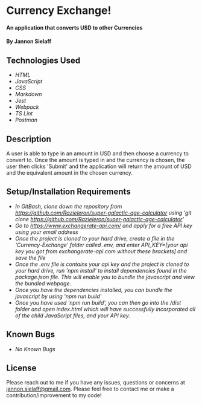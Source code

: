 # Currency Exchange!

#### An application that converts USD to other Currencies

#### By Jannon Sielaff

## Technologies Used

* _HTML_
* _JavaScript_
* _CSS_
* _Markdown_
* _Jest_
* _Webpack_
* _TS Lint_
* _Postman_

## Description
A user is able to type in an amount in USD and then choose a currency to convert to.  Once the amount is typed in and the currency is chosen, the user then clicks 'Submit' and the application will return the amount of USD and the equivalent amount in the chosen currency.

## Setup/Installation Requirements

* _In GitBash, clone down the repository from https://github.com/Razieleron/super-galactic-age-calculator using 'git clone https://github.com/Razieleron/super-galactic-age-calculator'_
* _Go to https://www.exchangerate-api.com/ and apply for a free API key using your email address_
* _Once the project is cloned to your hard drive, create a file in the 'Currency-Exchange' folder called .env, and enter API_KEY=[your api key you got from exchangerate-api.com without these brackets] and save the file_
* _Once the .env file is contains your api key and the project is cloned to your hard drive, run 'npm install' to install dependencies found in the package.json file. This will enable you to bundle the javascript and view the bundled webpage._
* _Once you have the dependencies installed, you can bundle the javascript by using 'npm run build'_
* _Once you have used 'npm run build', you can then go into the /dist folder and open index.html which will have successfully incorporated all of the child JavaScript files, and your API key._


## Known Bugs

* _No Known Bugs_

## License
Please reach out to me if you have any issues, questions or concerns at jannon.sielaff@gmail.com. Please feel free to contact me or make a contribution/improvement to my code!